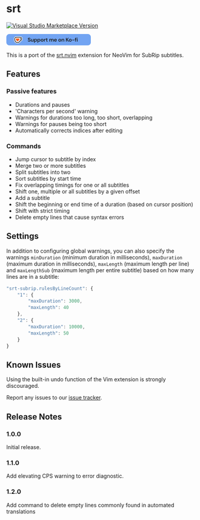 # srt

[![Visual Studio Marketplace Version](https://img.shields.io/visual-studio-marketplace/v/gert7.srt-subrip)](https://marketplace.visualstudio.com/items/?itemName=gert7.srt-subrip)

[![ko-fi](./images/githubbutton_sm.png)](https://ko-fi.com/N4N116CYI2)

This is a port of the [srt.nvim](https://github.com/gert7/srt.nvim) extension for NeoVim for SubRip
subtitles.

## Features

### Passive features

- Durations and pauses
- 'Characters per second' warning
- Warnings for durations too long, too short, overlapping
- Warnings for pauses being too short
- Automatically corrects indices after editing

### Commands

- Jump cursor to subtitle by index
- Merge two or more subtitles
- Split subtitles into two
- Sort subtitles by start time
- Fix overlapping timings for one or all subtitles
- Shift one, multiple or all subtitles by a given offset
- Add a subtitle
- Shift the beginning or end time of a duration (based on cursor position)
- Shift with strict timing
- Delete empty lines that cause syntax errors

## Settings

In addition to configuring global warnings, you can also specify the warnings `minDuration` (minimum
duration in milliseconds), `maxDuration` (maximum duration in milliseconds), `maxLength` (maximum
length per line) and `maxLengthSub` (maximum length per entire subtitle) based on how many lines are
in a subtitle:

```javascript
"srt-subrip.rulesByLineCount": {
    "1": {
        "maxDuration": 3000,
        "maxLength": 40
    },
    "2": {
        "maxDuration": 10000,
        "maxLength": 50
    }
}
```

## Known Issues

Using the built-in undo function of the Vim extension is strongly discouraged.

Report any issues to our [issue tracker](https://github.com/gert7/srtvs/issues).

## Release Notes

### 1.0.0

Initial release.

### 1.1.0

Add elevating CPS warning to error diagnostic.

### 1.2.0

Add command to delete empty lines commonly found in automated translations